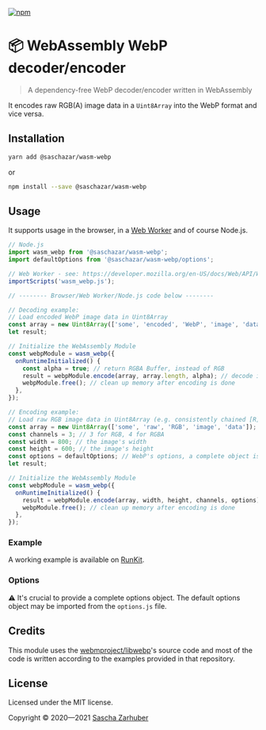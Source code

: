 [![npm](https://img.shields.io/npm/v/@saschazar/wasm-webp)](https://npmjs.org/package/@saschazar/wasm-webp)

# 📦 WebAssembly WebP decoder/encoder

> A dependency-free WebP decoder/encoder written in WebAssembly

It encodes raw RGB(A) image data in a `Uint8Array` into the WebP format and vice versa.

## Installation

```bash
yarn add @saschazar/wasm-webp
```

or

```bash
npm install --save @saschazar/wasm-webp
```

## Usage

It supports usage in the browser, in a [Web Worker](https://developer.mozilla.org/en-US/docs/Web/API/Web_Workers_API) and of course Node.js.

```javascript
// Node.js
import wasm_webp from '@saschazar/wasm-webp';
import defaultOptions from '@saschazar/wasm-webp/options';

// Web Worker - see: https://developer.mozilla.org/en-US/docs/Web/API/WorkerGlobalScope/importScripts
importScripts('wasm_webp.js');

// -------- Browser/Web Worker/Node.js code below --------

// Decoding example:
// Load encoded WebP image data in Uint8Array
const array = new Uint8Array(['some', 'encoded', 'WebP', 'image', 'data']);
let result;

// Initialize the WebAssembly Module
const webpModule = wasm_webp({
  onRuntimeInitialized() {
    const alpha = true; // return RGBA Buffer, instead of RGB
    result = webpModule.encode(array, array.length, alpha); // decode image data and return a new Uint8Array
    webpModule.free(); // clean up memory after encoding is done
  },
});

// Encoding example:
// Load raw RGB image data in Uint8Array (e.g. consistently chained [R][G][B] data)
const array = new Uint8Array(['some', 'raw', 'RGB', 'image', 'data']);
const channels = 3; // 3 for RGB, 4 for RGBA
const width = 800; // the image's width
const height = 600; // the image's height
const options = defaultOptions; // WebP's options, a complete object is crucially needed!
let result;

// Initialize the WebAssembly Module
const webpModule = wasm_webp({
  onRuntimeInitialized() {
    result = webpModule.encode(array, width, height, channels, options); // encode image data and return a new Uint8Array
    webpModule.free(); // clean up memory after encoding is done
  },
});
```

### Example

A working example is available on [RunKit](https://runkit.com/saschazar21/5e8713b993ce6a00127b183b).

### Options

⚠️ It's crucial to provide a complete options object. The default options object may be imported from the `options.js` file.

## Credits

This module uses the [webmproject/libwebp](https://github.com/webmproject/libwebp)'s source code and most of the code is written according to the examples provided in that repository.

## License

Licensed under the MIT license.

Copyright ©️ 2020—2021 [Sascha Zarhuber](https://sascha.work)
